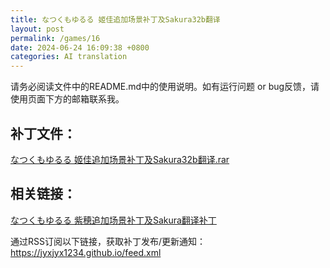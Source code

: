 ```yaml
---
title: なつくもゆるる 姬佳追加场景补丁及Sakura32b翻译
layout: post
permalink: /games/16
date: 2024-06-24 16:09:38 +0800
categories: AI translation
---
```



请务必阅读文件中的README.md中的使用说明。如有运行问题 or bug反馈，请使用页面下方的邮箱联系我。

## 补丁文件：

[なつくもゆるる 姬佳追加场景补丁及Sakura32b翻译.rar](../resources/%E3%81%AA%E3%81%A4%E3%81%8F%E3%82%82%E3%82%86%E3%82%8B%E3%82%8B%20%E5%A7%AC%E4%BD%B3%E8%BF%BD%E5%8A%A0%E5%9C%BA%E6%99%AF%E8%A1%A5%E4%B8%81%E5%8F%8ASakura32b%E7%BF%BB%E8%AF%91.rar)

 

## 相关链接：

[なつくもゆるる 紫穂追加场景补丁及Sakura翻译补丁](../games/7)

 

通过RSS订阅以下链接，获取补丁发布/更新通知：https://jyxjyx1234.github.io/feed.xml

